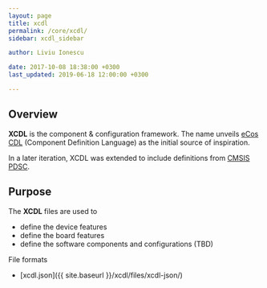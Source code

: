 ```yaml
---
layout: page
title: xcdl
permalink: /core/xcdl/
sidebar: xcdl_sidebar

author: Liviu Ionescu

date: 2017-10-08 18:38:00 +0300
last_updated: 2019-06-18 12:00:00 +0300

---
```


## Overview

**XCDL** is the component & configuration framework. The name unveils [eCos CDL](http://ecos.sourceware.org/ecos/docs-3.0/cdl-guide/reference.html) (Component Definition Language) as the initial source of inspiration. 

In a later iteration, XCDL was extended to include definitions from [CMSIS PDSC](https://www.keil.com/pack/doc/CMSIS/Pack/html/packFormat.html).

## Purpose

The **XCDL** files are used to

* define the device features
* define the board features
* define the software components and configurations (TBD)


File formats

* [xcdl.json]({{ site.baseurl }}/xcdl/files/xcdl-json/)
